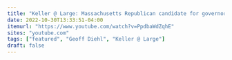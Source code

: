 ```yaml
---
title: "Keller @ Large: Massachusetts Republican candidate for governor Geoff Diehl"
date: 2022-10-30T13:33:51-04:00
itemurl: "https://www.youtube.com/watch?v=PpdbaWdZqhE"
sites: "youtube.com"
tags: ["featured", "Geoff Diehl", "Keller @ Large"]
draft: false
---
```


